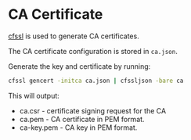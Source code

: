 # CA Certificate

[cfssl](https://github.com/cloudflare/cfssl) is used to generate CA certificates.

The CA certificate configuration is stored in `ca.json`.

Generate the key and certificate by running:

```bash
cfssl gencert -initca ca.json | cfssljson -bare ca
```

This will output:
 - ca.csr - certificate signing request for the CA
 - ca.pem - CA certificate in PEM format.
 - ca-key.pem - CA key in PEM format.